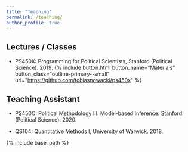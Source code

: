 ```yaml
---
title: "Teaching"
permalink: /teaching/
author_profile: true
---
```


## Lectures / Classes

* PS450X: Programming for Political Scientists, Stanford (Political Science). 2019. {% include button.html button_name="Materials" button_class="outline-primary--small" url="https://github.com/tobiasnowacki/ps450x" %}

## Teaching Assistant

* PS450C: Political Methodology III. Model-based Inference. Stanford (Political Science). 2020.

* QS104: Quantitative Methods I, University of Warwick. 2018.

{% include base_path %}

